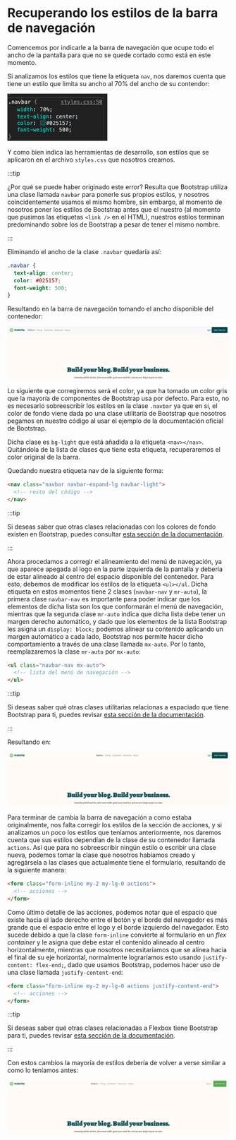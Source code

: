 # Recuperando los estilos de la barra de navegación

Comencemos por indicarle a la barra de navegación que ocupe todo el ancho de la
pantalla para que no se quede cortado como está en este momento.

Si analizamos los estilos que tiene la etiqueta `nav`, nos daremos cuenta que
tiene un estilo que limita su ancho al 70% del ancho de su contendor:

![Estilos de la barra de navegación](../assets/devtools-navbar.png)

Y como bien indica las herramientas de desarrollo, son estilos que se aplicaron
en el archivo `styles.css` que nosotros creamos.

:::tip

¿Por qué se puede haber originado este error? Resulta que Bootstrap utiliza una
clase llamada `navbar` para ponerle sus propios estilos, y nosotros
coincidentemente usamos el mismo hombre, sin embargo, al momento de nosotros
poner los estilos de Bootstrap antes que el nuestro (al momento que pusimos las
etiquetas `<link />` en el HTML), nuestros estilos terminan predominando sobre
los de Bootstrap a pesar de tener el mismo nombre.

:::

Eliminando el ancho de la clase `.navbar` quedaría así:

```css
.navbar {
  text-align: center;
  color: #025157;
  font-weight: 500;
}
```

Resultando en la barra de navegación tomando el ancho disponible del contenedor:

![Barra de navegación con el ancho habitual](../assets/navbar-width.png)

Lo siguiente que corregiremos será el color, ya que ha tomado un color gris que
la mayoría de componentes de Bootstrap usa por defecto. Para esto, no es
necesario sobreescribir los estilos en la clase `.navbar` ya que en si, el color
de fondo viene dada po una clase utilitaria de Bootstrap que nosotros pegamos
en nuestro código al usar el ejemplo de la documentación oficial de Bootstrap.

Dicha clase es `bg-light` que está añadida a la etiqueta `<nav></nav>`.
Quitándola de la lista de clases que tiene esta etiqueta, recuperaremos el color
original de la barra.

Quedando nuestra etiqueta nav de la siguiente forma:

```html
<nav class="navbar navbar-expand-lg navbar-light">
  <!-- resto del código -->
</nav>
```

:::tip

Si deseas saber que otras clases relacionadas con los colores de fondo existen
en Bootstrap, puedes consultar [esta sección de la documentación](https://getbootstrap.com/docs/4.4/utilities/colors/#background-color).

:::

Ahora procedamos a corregir el alineamiento del menú de navegación, ya que
aparece apegada al logo en la parte izquierda de la pantalla y debería de estar
alineado al centro del espacio disponible del contenedor. Para esto, debemos de
modificar los estilos de la etiqueta `<ul></ul`. Dicha etiqueta en estos
momentos tiene 2 clases (`navbar-nav` y `mr-auto`), la primera clase `navbar-nav`
es importante para poder indicar que los elementos de dicha lista son los que
conformarán el menú de navegación, mientras que la segunda clase `mr-auto` indica
que dicha lista debe tener un margen derecho automático, y dado que los elementos
de la lista Bootstrap les asigna un `display: block;` podemos alinear su
contenido aplicando un margen automático a cada lado, Bootstrap nos permite hacer
dicho comportamiento a través de una clase llamada `mx-auto`. Por lo tanto,
reemplazaremos la clase `mr-auto` por `mx-auto`:

```html
<ul class="navbar-nav mx-auto">
  <!-- lista del menú de navegación -->
</ul>
```

:::tip

Si deseas saber qué otras clases utilitarias relacionas a espaciado que tiene
Bootstrap para ti, puedes revisar [esta sección de la documentación](https://getbootstrap.com/docs/4.4/utilities/spacing/).

:::

Resultando en:

![Menú de navegación centrado](../assets/navbar-centered.png)

Para terminar de cambia la barra de navegación a como estaba originalmente, nos
falta corregir los estilos de la sección de acciones, y si analizamos un poco
los estilos que teníamos anteriormente, nos daremos cuenta que sus estilos
dependían de la clase de su contenedor llamada `actions`. Así que para no
sobreescribir ningún estilo o escribir una clase nueva, podemos tomar la clase
que nosotros habíamos creado y agregársela a las clases que actualmente tiene el
formulario, resultando de la siguiente manera:

```html
<form class="form-inline my-2 my-lg-0 actions">
  <!-- acciones -->
</form>
```

Como último detalle de las acciones, podemos notar que el espacio que existe
hacia el lado derecho entre el botón y el borde del navegador es más grande que
el espacio entre el logo y el borde izquierdo del navegador. Esto sucede debido
a que la clase `form-inline` convierte al formulario en un _flex container_ y le
asigna que debe estar el contenido alineado al centro horizontalmente, mientras
que nosotros necesitaríamos que se alínea hacia el final de su eje horizontal,
normalmente lograríamos esto usando `justify-content: flex-end;`, dado que
usamos Bootstrap, podemos hacer uso de una clase llamada `justify-content-end`:

```html
<form class="form-inline my-2 my-lg-0 actions justify-content-end">
  <!-- acciones -->
</form>
```

:::tip

Si deseas saber qué otras clases relacionadas a Flexbox tiene Bootstrap para ti,
puedes revisar [esta sección de la documentación](https://getbootstrap.com/docs/4.4/utilities/flex/#justify-content).

:::

Con estos cambios la mayoría de estilos debería de volver a verse similar a como
lo teníamos antes:

![Barra de navegación con estilos](../assets/navbar-styled.png)
